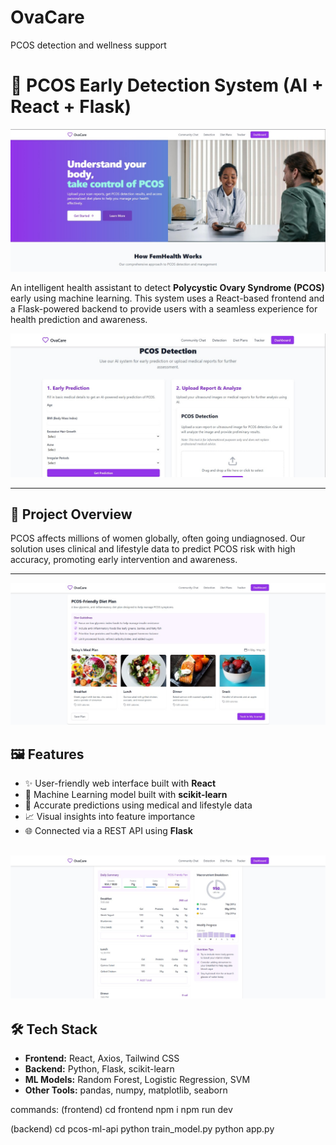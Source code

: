# OvaCare
PCOS detection and wellness support
# 🧠 PCOS Early Detection System (AI + React + Flask)

![Screenshot](assets/homepage.jpg)

An intelligent health assistant to detect **Polycystic Ovary Syndrome (PCOS)** early using machine learning. This system uses a React-based frontend and a Flask-powered backend to provide users with a seamless experience for health prediction and awareness.

![Screenshot](assets/ml_model.jpg)

---



## 🚀 Project Overview

PCOS affects millions of women globally, often going undiagnosed. Our solution uses clinical and lifestyle data to predict PCOS risk with high accuracy, promoting early intervention and awareness.

---

![Screenshot](assets/diet.jpg)

## 🖼 Features

- ✨ User-friendly web interface built with **React**
- 🧠 Machine Learning model built with **scikit-learn**
- 🧪 Accurate predictions using medical and lifestyle data
- 📈 Visual insights into feature importance
- 🌐 Connected via a REST API using **Flask**


![Screenshot](assets/dashboard.jpg)
---

## 🛠 Tech Stack

- **Frontend:** React, Axios, Tailwind CSS
- **Backend:** Python, Flask, scikit-learn
- **ML Models:** Random Forest, Logistic Regression, SVM
- **Other Tools:** pandas, numpy, matplotlib, seaborn

commands:
(frontend)
cd frontend
npm i
npm run dev


(backend)
cd pcos-ml-api
python train_model.py
python app.py



